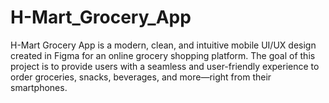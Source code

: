 # H-Mart_Grocery_App
H-Mart Grocery App is a modern, clean, and intuitive mobile UI/UX design created in Figma for an online grocery shopping platform. The goal of this project is to provide users with a seamless and user-friendly experience to order groceries, snacks, beverages, and more—right from their smartphones.
